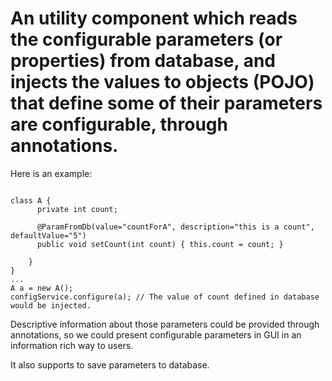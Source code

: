 An utility component which reads the configurable parameters (or properties) from database, and injects the values to objects (POJO) that define some of their parameters are configurable, through annotations.
=============================
Here is an example:
<pre><code>
class A {
	  private int count;

	  @ParamFromDb(value="countForA", description="this is a count", defaultValue="5")
	  public void setCount(int count) { this.count = count; }
	  
	}
}
...
A a = new A();
configService.configure(a); // The value of count defined in database would be injected.
</code></pre>

Descriptive information about those parameters could be provided through annotations, 
so we could present configurable parameters in GUI in an information rich way to users.

It also supports to save parameters to database.

